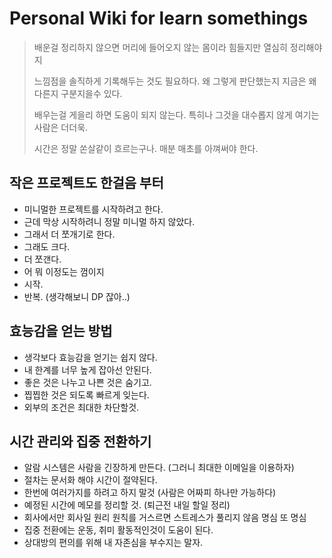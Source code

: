 # Personal Wiki for learn somethings

>배운걸 정리하지 않으면 머리에 들어오지 않는 몸이라 힘들지만 열심히 정리해야지
>
>느낌점을 솔직하게 기록해두는 것도 필요하다. 왜 그렇게 판단했는지 지금은 왜다른지 구분지을수 있다.
>
>배우는걸 게을리 하면 도움이 되지 않는다. 특히나 그것을 대수롭지 않게 여기는 사람은 더더욱.
>
>시간은 정말 쏜살같이 흐르는구나. 매분 매초를 아껴써야 한다.

## 작은 프로젝트도 한걸음 부터

- 미니멀한 프로젝트를 시작하려고 한다.
- 근데 막상 시작하려니 정말 미니멀 하지 않았다.
- 그래서 더 쪼개기로 한다.
- 그래도 크다.
- 더 쪼갠다.
- 어 뭐 이정도는 껌이지
- 시작.
- 반복. (생각해보니 DP 잖아..)

## 효능감을 얻는 방법

- 생각보다 효능감을 얻기는 쉽지 않다.
- 내 한계를 너무 높게 잡아선 안된다.
- 좋은 것은 나누고 나쁜 것은 숨기고.
- 찝찝한 것은 되도록 빠르게 잊는다.
- 외부의 조건은 최대한 차단할것.

## 시간 관리와 집중 전환하기

- 알람 시스템은 사람을 긴장하게 만든다. (그러니 최대한 이메일을 이용하자)
- 절차는 문서화 해야 시간이 절약된다.
- 한번에 여러가지를 하려고 하지 말것 (사람은 어짜피 하나만 가능하다)
- 예정된 시간에 메모를 정리할 것. (퇴근전 내일 할일 정리)
- 회사에서만 회사일 원리 원칙를 거스르면 스트레스가 풀리지 않음 명심 또 명심
- 집중 전환에는 운동, 취미 활동적인것이 도움이 된다.
- 상대방의 편의를 위해 내 자존심을 부수지는 말자.

